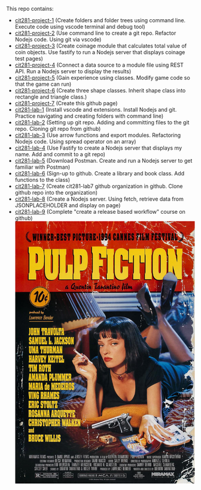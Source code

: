 This repo contains:

- [cit281-project-1](https://srutherhub.github.io/cit281-project-1/) (Create folders and folder trees using command line. Execute code using vscode terminal and debug tool)
- [cit281-project-2](https://srutherhub.github.io/cit281-project-2/) (Use command line to create a git repo. Refactor Nodejs code. Using git via vscode)
- [cit281-project-3](https://srutherhub.github.io/cit281-project-3/) (Create coinage module that calculates total value of coin objects. Use fastify to run a Nodejs server that displays coinage test pages)
- [cit281-project-4](https://srutherhub.github.io/cit281-project-4/) (Connect a data source to a module file using REST API. Run a Nodejs server to display the results)
- [cit281-project-5](https://srutherhub.github.io/cit281-project-5/) (Gain experience using classes. Modify game code so that the game can run)
- [cit281-project-6](https://srutherhub.github.io/cit281-project-6/) (Create three shape classes. Inherit shape class into rectangle and triangle class.)
- [cit281-project-7](https://srutherhub.github.io/cit281-project-7/) (Create this github page)
- [cit281-lab-1](https://srutherhub.github.io/cit281-lab-1/) (Install vscode and extensions. Install Nodejs and git. Practice navigating and creating folders with command line)
- [cit281-lab-2](https://srutherhub.github.io/cit281-lab-2/) (Setting up git repo. Adding and committing files to the git repo. Cloning git repo from github)
- [cit281-lab-3](https://srutherhub.github.io/cit281-lab-3/) (Use arrow functions and export modules. Refactoring Nodejs code. Using spread operator on an array)
- [cit281-lab-4](https://srutherhub.github.io/cit281-lab-4/) (Use Fastify to create a Nodejs server that displays my name. Add and commit to a git repo)
- [cit281-lab-5](https://srutherhub.github.io/cit281-lab-5/) (Download Postman. Create and run a Nodejs server to get familiar with Postman)
- [cit281-lab-6](https://srutherhub.github.io/cit281-lab-6/) (Sign-up to github. Create a library and book class. Add functions to the class)
- [cit281-lab-7](https://srutherhub.github.io/cit281-lab-7/) (Create cit281-lab7 github organization in github. Clone github repo into the organization)
- [cit281-lab-8](https://srutherhub.github.io/cit281-lab-8/) (Create a Nodejs server. Using fetch, retrieve data from JSONPLACEHOLDER and display on page)
- [cit281-lab-9](https://srutherhub.github.io/cit281-lab-9/) (Complete "create a release based workflow" course on github)
![pulp fiction](pulpfiction.jpg)
